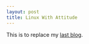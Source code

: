 ```yaml
---
layout: post
title: Linux With Attitude
---
```


This is to replace my [last blog](https://crjunkie.blogspot.com/).
